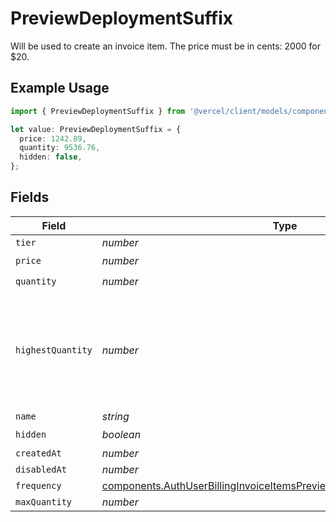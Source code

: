 # PreviewDeploymentSuffix

Will be used to create an invoice item. The price must be in cents: 2000 for $20.

## Example Usage

```typescript
import { PreviewDeploymentSuffix } from '@vercel/client/models/components';

let value: PreviewDeploymentSuffix = {
  price: 1242.89,
  quantity: 9536.76,
  hidden: false,
};
```

## Fields

| Field             | Type                                                                                                                                                             | Required           | Description                                                                                           |
| ----------------- | ---------------------------------------------------------------------------------------------------------------------------------------------------------------- | ------------------ | ----------------------------------------------------------------------------------------------------- |
| `tier`            | _number_                                                                                                                                                         | :heavy_minus_sign: | N/A                                                                                                   |
| `price`           | _number_                                                                                                                                                         | :heavy_check_mark: | N/A                                                                                                   |
| `quantity`        | _number_                                                                                                                                                         | :heavy_check_mark: | N/A                                                                                                   |
| `highestQuantity` | _number_                                                                                                                                                         | :heavy_minus_sign: | The highest quantity in the current period. Used to render the correct enable/disable UI for add-ons. |
| `name`            | _string_                                                                                                                                                         | :heavy_minus_sign: | N/A                                                                                                   |
| `hidden`          | _boolean_                                                                                                                                                        | :heavy_check_mark: | N/A                                                                                                   |
| `createdAt`       | _number_                                                                                                                                                         | :heavy_minus_sign: | N/A                                                                                                   |
| `disabledAt`      | _number_                                                                                                                                                         | :heavy_minus_sign: | N/A                                                                                                   |
| `frequency`       | [components.AuthUserBillingInvoiceItemsPreviewDeploymentSuffixFrequency](../../models/components/authuserbillinginvoiceitemspreviewdeploymentsuffixfrequency.md) | :heavy_minus_sign: | N/A                                                                                                   |
| `maxQuantity`     | _number_                                                                                                                                                         | :heavy_minus_sign: | N/A                                                                                                   |
